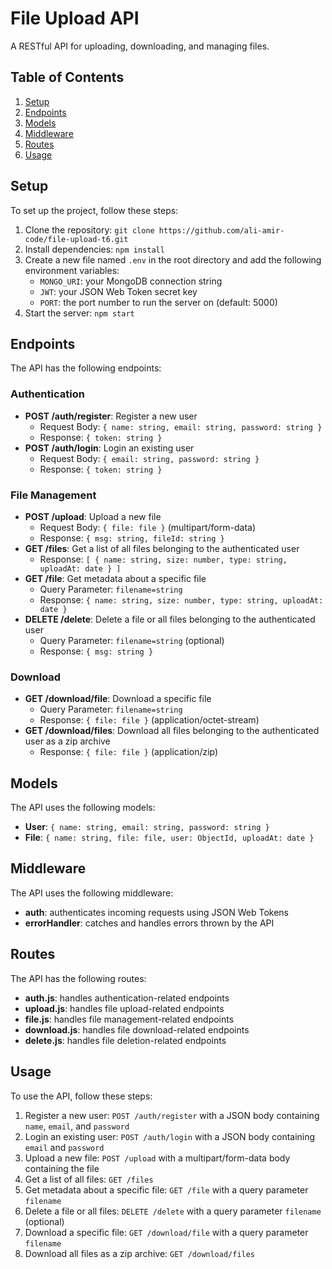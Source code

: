

# File Upload API

A RESTful API for uploading, downloading, and managing files.

## Table of Contents

1. [Setup](#setup)
2. [Endpoints](#endpoints)
3. [Models](#models)
4. [Middleware](#middleware)
5. [Routes](#routes)
6. [Usage](#usage)

## Setup

To set up the project, follow these steps:

1. Clone the repository: `git clone https://github.com/ali-amir-code/file-upload-t6.git`
2. Install dependencies: `npm install`
3. Create a new file named `.env` in the root directory and add the following environment variables:
	* `MONGO_URI`: your MongoDB connection string
	* `JWT`: your JSON Web Token secret key
	* `PORT`: the port number to run the server on (default: 5000)
4. Start the server: `npm start`

## Endpoints

The API has the following endpoints:

### Authentication

* **POST /auth/register**: Register a new user
	+ Request Body: `{ name: string, email: string, password: string }`
	+ Response: `{ token: string }`
* **POST /auth/login**: Login an existing user
	+ Request Body: `{ email: string, password: string }`
	+ Response: `{ token: string }`

### File Management

* **POST /upload**: Upload a new file
	+ Request Body: `{ file: file }` (multipart/form-data)
	+ Response: `{ msg: string, fileId: string }`
* **GET /files**: Get a list of all files belonging to the authenticated user
	+ Response: `[ { name: string, size: number, type: string, uploadAt: date } ]`
* **GET /file**: Get metadata about a specific file
	+ Query Parameter: `filename=string`
	+ Response: `{ name: string, size: number, type: string, uploadAt: date }`
* **DELETE /delete**: Delete a file or all files belonging to the authenticated user
	+ Query Parameter: `filename=string` (optional)
	+ Response: `{ msg: string }`

### Download

* **GET /download/file**: Download a specific file
	+ Query Parameter: `filename=string`
	+ Response: `{ file: file }` (application/octet-stream)
* **GET /download/files**: Download all files belonging to the authenticated user as a zip archive
	+ Response: `{ file: file }` (application/zip)

## Models

The API uses the following models:

* **User**: `{ name: string, email: string, password: string }`
* **File**: `{ name: string, file: file, user: ObjectId, uploadAt: date }`

## Middleware

The API uses the following middleware:

* **auth**: authenticates incoming requests using JSON Web Tokens
* **errorHandler**: catches and handles errors thrown by the API

## Routes

The API has the following routes:

* **auth.js**: handles authentication-related endpoints
* **upload.js**: handles file upload-related endpoints
* **file.js**: handles file management-related endpoints
* **download.js**: handles file download-related endpoints
* **delete.js**: handles file deletion-related endpoints

## Usage

To use the API, follow these steps:

1. Register a new user: `POST /auth/register` with a JSON body containing `name`, `email`, and `password`
2. Login an existing user: `POST /auth/login` with a JSON body containing `email` and `password`
3. Upload a new file: `POST /upload` with a multipart/form-data body containing the file
4. Get a list of all files: `GET /files`
5. Get metadata about a specific file: `GET /file` with a query parameter `filename`
6. Delete a file or all files: `DELETE /delete` with a query parameter `filename` (optional)
7. Download a specific file: `GET /download/file` with a query parameter `filename`
8. Download all files as a zip archive: `GET /download/files`
